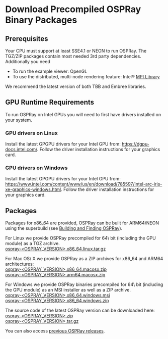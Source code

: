 Download Precompiled OSPRay Binary Packages
===========================================

Prerequisites
-------------

Your CPU must support at least SSE4.1 or NEON to run OSPRay. The TGZ/ZIP
packages contain most needed 3rd party dependencies. Additionally you
need

- To run the example viewer: OpenGL
- To use the distributed, multi-node rendering feature: Intel® [MPI
  Library](https://software.intel.com/en-us/intel-mpi-library/)

We recommend the latest version of both TBB and Embree libraries.

GPU Runtime Requirements
------------------------

To run OSPRay on Intel GPUs you will need to first have drivers
installed on your system.

### GPU drivers on Linux

Install the latest GPGPU drivers for your Intel GPU from:
<https://dgpu-docs.intel.com/>. Follow the driver installation
instructions for your graphics card.

### GPU drivers on Windows

Install the latest GPGPU drivers for your Intel GPU from:
<https://www.intel.com/content/www/us/en/download/785597/intel-arc-iris-xe-graphics-windows.html>.
Follow the driver installation instructions for your graphics card.


Packages
--------

Packages for x86_64 are provided, OSPRay can be built for ARM64/NEON
using the superbuild (see [Building and Finding OSPRay](#building-and-finding-ospray)).

For Linux we provide OSPRay precompiled for 64\ bit (including the GPU module) as a TGZ archive.  
[ospray-<OSPRAY_VERSION>.x86_64.linux.tar.gz](https://github.com/ospray/OSPRay/releases/download/v<OSPRAY_VERSION>/ospray-<OSPRAY_VERSION>.x86_64.linux.tar.gz)  

For Mac OS\ X we provide OSPRay as a ZIP archives for x86_64 and ARM64
architectures:  
[ospray-<OSPRAY_VERSION>.x86_64.macosx.zip](https://github.com/ospray/OSPRay/releases/download/v<OSPRAY_VERSION>/ospray-<OSPRAY_VERSION>.x86_64.macosx.zip)  
[ospray-<OSPRAY_VERSION>.arm64.macosx.zip](https://github.com/ospray/OSPRay/releases/download/v<OSPRAY_VERSION>/ospray-<OSPRAY_VERSION>.arm64.macosx.zip)

For Windows we provide OSPRay binaries precompiled for 64\ bit
(including the GPU module) as an MSI installer as well as a ZIP archive.  
[ospray-<OSPRAY_VERSION>.x86_64.windows.msi](https://github.com/ospray/OSPRay/releases/download/v<OSPRAY_VERSION>/ospray-<OSPRAY_VERSION>.x86_64.windows.msi)  
[ospray-<OSPRAY_VERSION>.x86_64.windows.zip](https://github.com/ospray/OSPRay/releases/download/v<OSPRAY_VERSION>/ospray-<OSPRAY_VERSION>.x86_64.windows.zip)  

The source code of the latest OSPRay version can be downloaded here:  
[ospray-<OSPRAY_VERSION>.zip](https://github.com/ospray/OSPRay/archive/v<OSPRAY_VERSION>.zip)  
[ospray-<OSPRAY_VERSION>.tar.gz](https://github.com/ospray/OSPRay/archive/v<OSPRAY_VERSION>.tar.gz)

You can also access [previous OSPRay releases](https://github.com/ospray/OSPRay/releases).

